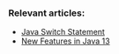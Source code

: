 ### Relevant articles:

- [Java Switch Statement](https://www.baeldung.com/java-switch)
- [New Features in Java 13](https://www.baeldung.com/java-13-new-features)
